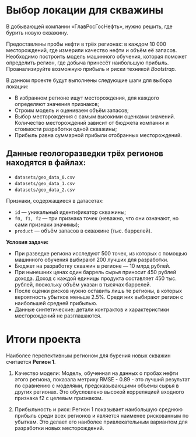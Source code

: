 # Выбор локации для скважины
В добывающей компании «ГлавРосГосНефть», нужно решить, где бурить новую скважину.

Предоставлены пробы нефти в трёх регионах: в каждом 10 000 месторождений, где измерили качество нефти и объём её запасов. Необходимо построить модель машинного обучения, которая поможет определить регион, где добыча принесёт наибольшую прибыль. Проанализируйте возможную прибыль и риски техникой *Bootstrap.*

В данном проекте будут выполнены следующие шаги для выбора локации:

- В избранном регионе ищут месторождения, для каждого определяют значения признаков;
- Строим модель и оцениваем объём запасов;
- Выбор месторождения с самым высокими оценками значений. Количество месторождений зависит от бюджета компании и стоимости разработки одной скважины;
- Прибыль равна суммарной прибыли отобранных месторождений.

## Данные геологоразведки трёх регионов находятся в файлах: 
- `datasets/geo_data_0.csv`
- `datasets/geo_data_1.csv`
- `datasets/geo_data_2.csv`

Признаки, содержащиеся в датасетах:
- `id` — уникальный идентификатор скважины;
- `f0, f1, f2` — три признака точек (неважно, что они означают, но сами признаки значимы);
- `product` — объём запасов в скважине (тыс. баррелей).

**Условия задачи:**
- При разведке региона исследуют 500 точек, из которых с помощью машинного обучения выбирают 200 лучших для разработки.
- Бюджет на разработку скважин в регионе — 10 млрд рублей.
- При нынешних ценах один баррель сырья приносит 450 рублей дохода. Доход с каждой единицы продукта составляет 450 тыс. рублей, поскольку объём указан в тысячах баррелей.
- После оценки рисков нужно оставить лишь те регионы, в которых вероятность убытков меньше 2.5%. Среди них выбирают регион с наибольшей средней прибылью.
- Данные синтетические: детали контрактов и характеристики месторождений не разглашаются.

# Итоги проекта

Наиболее перспективным регионом для бурения новых скважин считается **Регион 1**.

1. Качество модели: Модель, обученная на данных о пробах нефти этого региона, показала метрику RMSE - 0.89 - это лучший результат по сравнению с моделями, предсказывающими объемы сырья в других регионах. Это обусловлено высокой корреляцией входного признака f2 с целевым признаком.

2. Прибыльность и риск: Регион 1 показывает наибольшую среднюю прибыль среди всех регионов и является наименее рискованным по убыткам. Это делает его наиболее привлекательным вариантом для разработки новых месторождений. 


